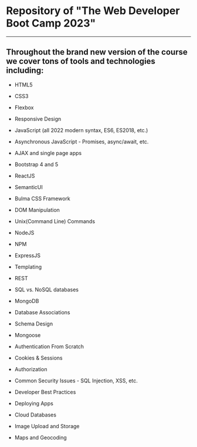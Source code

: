 # Repository of "The Web Developer Boot Camp 2023"

---

## Throughout the brand new version of the course we cover tons of tools and technologies including:

- HTML5

- CSS3

- Flexbox

- Responsive Design

- JavaScript (all 2022 modern syntax, ES6, ES2018, etc.)

- Asynchronous JavaScript - Promises, async/await, etc.

- AJAX and single page apps

- Bootstrap 4 and 5

- ReactJS

- SemanticUI

- Bulma CSS Framework

- DOM Manipulation

- Unix(Command Line) Commands

- NodeJS

- NPM

- ExpressJS

- Templating

- REST

- SQL vs. NoSQL databases

- MongoDB

- Database Associations

- Schema Design

- Mongoose

- Authentication From Scratch

- Cookies & Sessions

- Authorization

- Common Security Issues - SQL Injection, XSS, etc.

- Developer Best Practices

- Deploying Apps

- Cloud Databases

- Image Upload and Storage

- Maps and Geocoding <br/>
